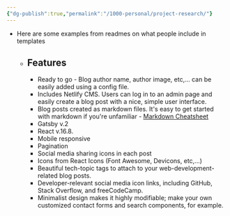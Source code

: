 ```yaml
---
{"dg-publish":true,"permalink":"/1000-personal/project-research/"}
---
```


- Here are some examples from readmes on what people include in templates
    - ## Features
        - Ready to go - Blog author name, author image, etc,... can be easily added using a config file.
        - Includes Netlify CMS. Users can log in to an admin page and easily create a blog post with a nice, simple user interface.
        - Blog posts created as markdown files. It's easy to get started with markdown if you're unfamiliar - [Markdown Cheatsheet](https://github.com/adam-p/markdown-here/wiki/Markdown-Cheatsheet)
        - Gatsby v.2
        - React v.16.8.
        - Mobile responsive
        - Pagination
        - Social media sharing icons in each post
        - Icons from React Icons (Font Awesome, Devicons, etc,...)
        - Beautiful tech-topic tags to attach to your web-development-related blog posts.
        - Developer-relevant social media icon links, including GitHub, Stack Overflow, and freeCodeCamp.
        - Minimalist design makes it highly modifiable; make your own customized contact forms and search components, for example.
